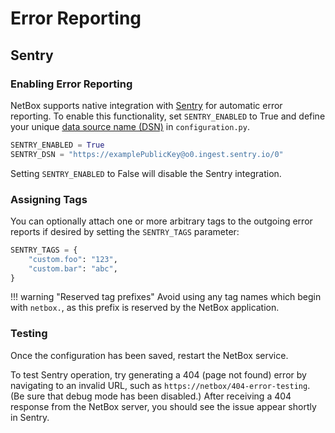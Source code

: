 # Error Reporting

## Sentry

### Enabling Error Reporting

NetBox supports native integration with [Sentry](https://sentry.io/) for automatic error reporting. To enable this functionality, set `SENTRY_ENABLED` to True and define your unique [data source name (DSN)](https://docs.sentry.io/product/sentry-basics/concepts/dsn-explainer/) in `configuration.py`.

```python
SENTRY_ENABLED = True
SENTRY_DSN = "https://examplePublicKey@o0.ingest.sentry.io/0"
```

Setting `SENTRY_ENABLED` to False will disable the Sentry integration.

### Assigning Tags

You can optionally attach one or more arbitrary tags to the outgoing error reports if desired by setting the `SENTRY_TAGS` parameter:

```python
SENTRY_TAGS = {
    "custom.foo": "123",
    "custom.bar": "abc",
}
```

!!! warning "Reserved tag prefixes"
    Avoid using any tag names which begin with `netbox.`, as this prefix is reserved by the NetBox application.

### Testing

Once the configuration has been saved, restart the NetBox service.

To test Sentry operation, try generating a 404 (page not found) error by navigating to an invalid URL, such as `https://netbox/404-error-testing`. (Be sure that debug mode has been disabled.) After receiving a 404 response from the NetBox server, you should see the issue appear shortly in Sentry.

